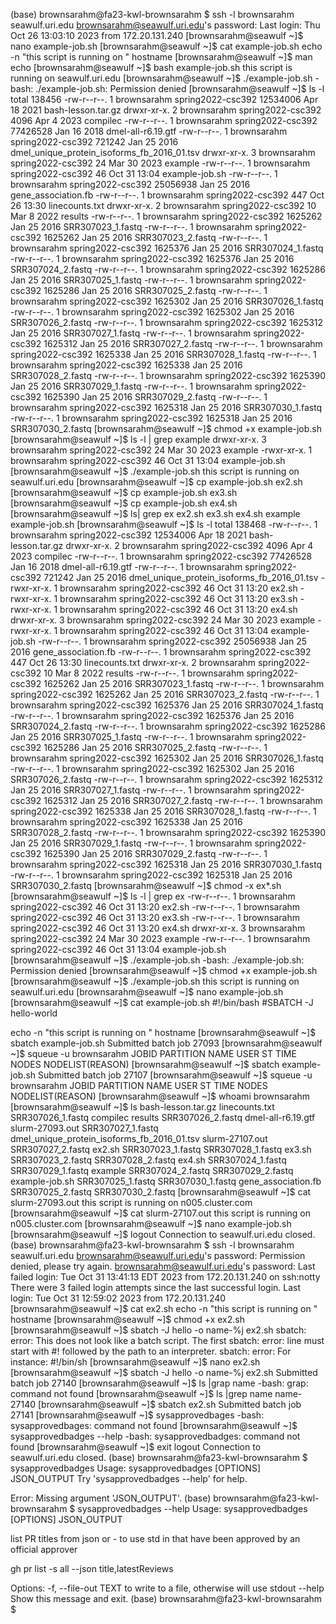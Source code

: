 (base) brownsarahm@fa23-kwl-brownsarahm $ ssh -l brownsarahm seawulf.uri.edu
brownsarahm@seawulf.uri.edu's password: 
Last login: Thu Oct 26 13:03:10 2023 from 172.20.131.240
[brownsarahm@seawulf ~]$ nano example-job.sh
[brownsarahm@seawulf ~]$ cat example-job.sh 
echo -n "this script is running on "
hostname
[brownsarahm@seawulf ~]$ man echo
[brownsarahm@seawulf ~]$ bash example-job.sh 
this script is running on seawulf.uri.edu
[brownsarahm@seawulf ~]$ ./example-job.sh
-bash: ./example-job.sh: Permission denied
[brownsarahm@seawulf ~]$ ls -l
total 138456
-rw-r--r--. 1 brownsarahm spring2022-csc392 12534006 Apr 18  2021 bash-lesson.tar.gz
drwxr-xr-x. 2 brownsarahm spring2022-csc392     4096 Apr  4  2023 compilec
-rw-r--r--. 1 brownsarahm spring2022-csc392 77426528 Jan 16  2018 dmel-all-r6.19.gtf
-rw-r--r--. 1 brownsarahm spring2022-csc392   721242 Jan 25  2016 dmel_unique_protein_isoforms_fb_2016_01.tsv
drwxr-xr-x. 3 brownsarahm spring2022-csc392       24 Mar 30  2023 example
-rw-r--r--. 1 brownsarahm spring2022-csc392       46 Oct 31 13:04 example-job.sh
-rw-r--r--. 1 brownsarahm spring2022-csc392 25056938 Jan 25  2016 gene_association.fb
-rw-r--r--. 1 brownsarahm spring2022-csc392      447 Oct 26 13:30 linecounts.txt
drwxr-xr-x. 2 brownsarahm spring2022-csc392       10 Mar  8  2022 results
-rw-r--r--. 1 brownsarahm spring2022-csc392  1625262 Jan 25  2016 SRR307023_1.fastq
-rw-r--r--. 1 brownsarahm spring2022-csc392  1625262 Jan 25  2016 SRR307023_2.fastq
-rw-r--r--. 1 brownsarahm spring2022-csc392  1625376 Jan 25  2016 SRR307024_1.fastq
-rw-r--r--. 1 brownsarahm spring2022-csc392  1625376 Jan 25  2016 SRR307024_2.fastq
-rw-r--r--. 1 brownsarahm spring2022-csc392  1625286 Jan 25  2016 SRR307025_1.fastq
-rw-r--r--. 1 brownsarahm spring2022-csc392  1625286 Jan 25  2016 SRR307025_2.fastq
-rw-r--r--. 1 brownsarahm spring2022-csc392  1625302 Jan 25  2016 SRR307026_1.fastq
-rw-r--r--. 1 brownsarahm spring2022-csc392  1625302 Jan 25  2016 SRR307026_2.fastq
-rw-r--r--. 1 brownsarahm spring2022-csc392  1625312 Jan 25  2016 SRR307027_1.fastq
-rw-r--r--. 1 brownsarahm spring2022-csc392  1625312 Jan 25  2016 SRR307027_2.fastq
-rw-r--r--. 1 brownsarahm spring2022-csc392  1625338 Jan 25  2016 SRR307028_1.fastq
-rw-r--r--. 1 brownsarahm spring2022-csc392  1625338 Jan 25  2016 SRR307028_2.fastq
-rw-r--r--. 1 brownsarahm spring2022-csc392  1625390 Jan 25  2016 SRR307029_1.fastq
-rw-r--r--. 1 brownsarahm spring2022-csc392  1625390 Jan 25  2016 SRR307029_2.fastq
-rw-r--r--. 1 brownsarahm spring2022-csc392  1625318 Jan 25  2016 SRR307030_1.fastq
-rw-r--r--. 1 brownsarahm spring2022-csc392  1625318 Jan 25  2016 SRR307030_2.fastq
[brownsarahm@seawulf ~]$ chmod +x example-job.sh 
[brownsarahm@seawulf ~]$ ls -l | grep example
drwxr-xr-x. 3 brownsarahm spring2022-csc392       24 Mar 30  2023 example
-rwxr-xr-x. 1 brownsarahm spring2022-csc392       46 Oct 31 13:04 example-job.sh
[brownsarahm@seawulf ~]$ ./example-job.sh
this script is running on seawulf.uri.edu
[brownsarahm@seawulf ~]$ cp example-job.sh ex2.sh
[brownsarahm@seawulf ~]$ cp example-job.sh ex3.sh
[brownsarahm@seawulf ~]$ cp example-job.sh ex4.sh
[brownsarahm@seawulf ~]$ ls| grep ex
ex2.sh
ex3.sh
ex4.sh
example
example-job.sh
[brownsarahm@seawulf ~]$ ls -l
total 138468
-rw-r--r--. 1 brownsarahm spring2022-csc392 12534006 Apr 18  2021 bash-lesson.tar.gz
drwxr-xr-x. 2 brownsarahm spring2022-csc392     4096 Apr  4  2023 compilec
-rw-r--r--. 1 brownsarahm spring2022-csc392 77426528 Jan 16  2018 dmel-all-r6.19.gtf
-rw-r--r--. 1 brownsarahm spring2022-csc392   721242 Jan 25  2016 dmel_unique_protein_isoforms_fb_2016_01.tsv
-rwxr-xr-x. 1 brownsarahm spring2022-csc392       46 Oct 31 13:20 ex2.sh
-rwxr-xr-x. 1 brownsarahm spring2022-csc392       46 Oct 31 13:20 ex3.sh
-rwxr-xr-x. 1 brownsarahm spring2022-csc392       46 Oct 31 13:20 ex4.sh
drwxr-xr-x. 3 brownsarahm spring2022-csc392       24 Mar 30  2023 example
-rwxr-xr-x. 1 brownsarahm spring2022-csc392       46 Oct 31 13:04 example-job.sh
-rw-r--r--. 1 brownsarahm spring2022-csc392 25056938 Jan 25  2016 gene_association.fb
-rw-r--r--. 1 brownsarahm spring2022-csc392      447 Oct 26 13:30 linecounts.txt
drwxr-xr-x. 2 brownsarahm spring2022-csc392       10 Mar  8  2022 results
-rw-r--r--. 1 brownsarahm spring2022-csc392  1625262 Jan 25  2016 SRR307023_1.fastq
-rw-r--r--. 1 brownsarahm spring2022-csc392  1625262 Jan 25  2016 SRR307023_2.fastq
-rw-r--r--. 1 brownsarahm spring2022-csc392  1625376 Jan 25  2016 SRR307024_1.fastq
-rw-r--r--. 1 brownsarahm spring2022-csc392  1625376 Jan 25  2016 SRR307024_2.fastq
-rw-r--r--. 1 brownsarahm spring2022-csc392  1625286 Jan 25  2016 SRR307025_1.fastq
-rw-r--r--. 1 brownsarahm spring2022-csc392  1625286 Jan 25  2016 SRR307025_2.fastq
-rw-r--r--. 1 brownsarahm spring2022-csc392  1625302 Jan 25  2016 SRR307026_1.fastq
-rw-r--r--. 1 brownsarahm spring2022-csc392  1625302 Jan 25  2016 SRR307026_2.fastq
-rw-r--r--. 1 brownsarahm spring2022-csc392  1625312 Jan 25  2016 SRR307027_1.fastq
-rw-r--r--. 1 brownsarahm spring2022-csc392  1625312 Jan 25  2016 SRR307027_2.fastq
-rw-r--r--. 1 brownsarahm spring2022-csc392  1625338 Jan 25  2016 SRR307028_1.fastq
-rw-r--r--. 1 brownsarahm spring2022-csc392  1625338 Jan 25  2016 SRR307028_2.fastq
-rw-r--r--. 1 brownsarahm spring2022-csc392  1625390 Jan 25  2016 SRR307029_1.fastq
-rw-r--r--. 1 brownsarahm spring2022-csc392  1625390 Jan 25  2016 SRR307029_2.fastq
-rw-r--r--. 1 brownsarahm spring2022-csc392  1625318 Jan 25  2016 SRR307030_1.fastq
-rw-r--r--. 1 brownsarahm spring2022-csc392  1625318 Jan 25  2016 SRR307030_2.fastq
[brownsarahm@seawulf ~]$ chmod -x ex*.sh
[brownsarahm@seawulf ~]$ ls -l | grep ex
-rw-r--r--. 1 brownsarahm spring2022-csc392       46 Oct 31 13:20 ex2.sh
-rw-r--r--. 1 brownsarahm spring2022-csc392       46 Oct 31 13:20 ex3.sh
-rw-r--r--. 1 brownsarahm spring2022-csc392       46 Oct 31 13:20 ex4.sh
drwxr-xr-x. 3 brownsarahm spring2022-csc392       24 Mar 30  2023 example
-rw-r--r--. 1 brownsarahm spring2022-csc392       46 Oct 31 13:04 example-job.sh
[brownsarahm@seawulf ~]$ ./example-job.sh
-bash: ./example-job.sh: Permission denied
[brownsarahm@seawulf ~]$ chmod +x example-job.sh 
[brownsarahm@seawulf ~]$ ./example-job.sh
this script is running on seawulf.uri.edu
[brownsarahm@seawulf ~]$ nano example-job.sh 
[brownsarahm@seawulf ~]$ cat example-job.sh 
#!/bin/bash
#SBATCH -J hello-world

echo -n "this script is running on "
hostname
[brownsarahm@seawulf ~]$ sbatch example-job.sh 
Submitted batch job 27093
[brownsarahm@seawulf ~]$ squeue -u brownsarahm
             JOBID PARTITION     NAME     USER ST       TIME  NODES NODELIST(REASON)
[brownsarahm@seawulf ~]$ sbatch example-job.sh 
Submitted batch job 27107
[brownsarahm@seawulf ~]$ squeue -u brownsarahm
             JOBID PARTITION     NAME     USER ST       TIME  NODES NODELIST(REASON)
[brownsarahm@seawulf ~]$ whoami
brownsarahm
[brownsarahm@seawulf ~]$ ls 
bash-lesson.tar.gz                           linecounts.txt     SRR307026_1.fastq
compilec                                     results            SRR307026_2.fastq
dmel-all-r6.19.gtf                           slurm-27093.out    SRR307027_1.fastq
dmel_unique_protein_isoforms_fb_2016_01.tsv  slurm-27107.out    SRR307027_2.fastq
ex2.sh                                       SRR307023_1.fastq  SRR307028_1.fastq
ex3.sh                                       SRR307023_2.fastq  SRR307028_2.fastq
ex4.sh                                       SRR307024_1.fastq  SRR307029_1.fastq
example                                      SRR307024_2.fastq  SRR307029_2.fastq
example-job.sh                               SRR307025_1.fastq  SRR307030_1.fastq
gene_association.fb                          SRR307025_2.fastq  SRR307030_2.fastq
[brownsarahm@seawulf ~]$ cat slurm-27093.out 
this script is running on n005.cluster.com
[brownsarahm@seawulf ~]$ cat slurm-27107.out 
this script is running on n005.cluster.com
[brownsarahm@seawulf ~]$ nano example-job.sh 
[brownsarahm@seawulf ~]$ logout
Connection to seawulf.uri.edu closed.
(base) brownsarahm@fa23-kwl-brownsarahm $ ssh -l brownsarahm seawulf.uri.edu
brownsarahm@seawulf.uri.edu's password: 
Permission denied, please try again.
brownsarahm@seawulf.uri.edu's password: 
Last failed login: Tue Oct 31 13:41:13 EDT 2023 from 172.20.131.240 on ssh:notty
There were 3 failed login attempts since the last successful login.
Last login: Tue Oct 31 12:59:02 2023 from 172.20.131.240
[brownsarahm@seawulf ~]$ cat ex2.sh 
echo -n "this script is running on "
hostname
[brownsarahm@seawulf ~]$ chmod +x ex2.sh 
[brownsarahm@seawulf ~]$ sbatch -J hello -o name-%j ex2.sh
sbatch: error: This does not look like a batch script.  The first
sbatch: error: line must start with #! followed by the path to an interpreter.
sbatch: error: For instance: #!/bin/sh
[brownsarahm@seawulf ~]$ nano ex2.sh 
[brownsarahm@seawulf ~]$ sbatch -J hello -o name-%j ex2.sh
Submitted batch job 27140
[brownsarahm@seawulf ~]$ ls |grap name
-bash: grap: command not found
[brownsarahm@seawulf ~]$ ls |grep name
name-27140
[brownsarahm@seawulf ~]$ sbatch  ex2.sh
Submitted batch job 27141
[brownsarahm@seawulf ~]$ sysapprovedbages
-bash: sysapprovedbages: command not found
[brownsarahm@seawulf ~]$ sysapprovedbadges --help
-bash: sysapprovedbadges: command not found
[brownsarahm@seawulf ~]$ exit
logout
Connection to seawulf.uri.edu closed.
(base) brownsarahm@fa23-kwl-brownsarahm $ sysapprovedbadges
Usage: sysapprovedbadges [OPTIONS] JSON_OUTPUT
Try 'sysapprovedbadges --help' for help.

Error: Missing argument 'JSON_OUTPUT'.
(base) brownsarahm@fa23-kwl-brownsarahm $ sysapprovedbadges --help
Usage: sysapprovedbadges [OPTIONS] JSON_OUTPUT

  list PR titles from json or - to use std in  that have been approved by an
  official approver

  gh pr list -s all --json title,latestReviews

Options:
  -f, --file-out TEXT  to write to a file, otherwise will use stdout
  --help               Show this message and exit.
(base) brownsarahm@fa23-kwl-brownsarahm $ 
